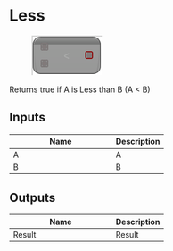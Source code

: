 # Less

<div align="left" data-full-width="false">

<figure><img src="../../../../.gitbook/assets/Less.png" alt=""><figcaption></figcaption></figure>

</div>

Returns true if A is Less than B (A < B)

## Inputs

<table><thead><tr><th width="170">Name</th><th>Description</th></tr></thead><tbody><tr><td>A</td><td>A</td></tr><tr><td>B</td><td>B</td></tr></tbody></table>

## Outputs

<table><thead><tr><th width="170">Name</th><th>Description</th></tr></thead><tbody><tr><td>Result</td><td>Result</td></tr></tbody></table>
